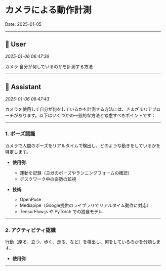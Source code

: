 # カメラによる動作計測

Date: 2025-01-05

---

## 👤 User
*2025-01-06 08:47:36*

カメラ 自分が何しているのかを計測する方法

---

## 🤖 Assistant
*2025-01-06 08:47:43*

カメラを使用して自分が何をしているかを計測する方法には、さまざまなアプローチがあります。以下はいくつかの一般的な方法と考慮すべきポイントです：

---

### 1. **ポーズ認識**
カメラで人間のポーズをリアルタイムで検出し、どのような動きをしているかを特定します。

- **使用例**: 
  - 運動を記録（ヨガのポーズやランニングフォームの確認）
  - デスクワーク中の姿勢の監視

- **技術**:
  - OpenPose
  - Mediapipe（Google提供のライブラリでリアルタイム動作に対応）
  - TensorFlow.js や PyTorch での独自モデル

---

### 2. **アクティビティ認識**
行動（座る、立つ、歩く、走る、など）を検出し、何をしているのかを分類します。

- **使用例**:

---
